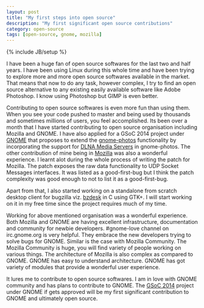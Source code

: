 ```yaml
---
layout: post
title: "My first steps into open source"
description: "My first significant open source contributions"
category: open-source
tags: [open-source, gnome, mozilla]
---
```

{% include JB/setup %}

I have been a huge fan of open source softwares for the last two and half
years. I have been using Linux during this whole time and have been trying to
explore more and more open source softwares available in the market. That means
that now to do any task, however complex, I try to find an open source
alternative to any existing easily available software like Adobe Photoshop. I
know using Photoshop but GIMP is even better.

Contributing to open source softwares is even more fun than using them. When you
see your code pushed to master and being used by thousands and sometimes
millions of users, you feel accomplished. Its been over a month that I have
started contributing to open source organisation including Mozilla and GNOME. I
have also applied for a GSoC 2014 project under [GNOME](http://www.gnome.org/get-involved/) that proposes to extend
the [gnome-photos](https://wiki.gnome.org/Apps/Photos) functionality by incorporating the support for [DLNA Media
Servers](http://en.wikipedia.org/wiki/Digital_Living_Network_Alliance) in gnome-photos. The other contribution of mine being in [Mozilla](http://mozilla.org) was
also a wonderful experience. I learnt alot during the whole process of writing
the patch for Mozilla. The patch exposes the raw data functionality to UDP
Socket Messages interfaces. It was listed as a good-first-bug but I think the
patch complexity was good enough to not to list it as a good-first-bug.

Apart from that, I also started working on a standalone from scratch desktop
client for bugzilla viz. [bzdesk](https://www.gitorious.org/bzdesk) in C using GTK+. I will start working on it in
my free time since the project requires much of my time.

Working for above mentioned organisation was a wonderful experience. Both
Mozilla and GNOME are having excellent infrastructure, documentation and
community for newbie developers. #gnome-love channel on irc.gnome.org is very
helpful. They embrace the new developers trying to solve bugs for GNOME. Similar
is the case with Mozilla Community. The Mozilla Community is huge, you will find
variety of people working on various things. The architecture of Mozilla is also
complex as compared to GNOME. GNOME has easy to understand architecture. GNOME
has got variety of modules that provide a wonderful user experience.

It lures me to contribute to open source softwares. I am in love with GNOME
community and has plans to contribute to GNOME. The [GSoC 2014](http://www.google-melange.com/gsoc/homepage/google/gsoc2014) project under
GNOME if gets approved will be my first significant contribution to GNOME and
ultimately open source.

